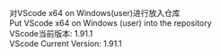 对VScode x64 on Windows(user)进行放入仓库 \
Put VScode x64 on Windows (user) into the repository \
VScode当前版本: 1.91.1 \
VScode Current Version: 1.91.1
